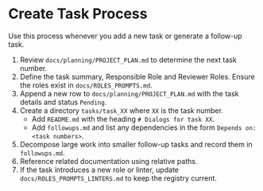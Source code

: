 # Create Task Process

Use this process whenever you add a new task or generate a follow-up task.

1. Review `docs/planning/PROJECT_PLAN.md` to determine the next task number.
2. Define the task summary, Responsible Role and Reviewer Roles. Ensure the
   roles exist in `docs/ROLES_PROMPTS.md`.
3. Append a new row to `docs/planning/PROJECT_PLAN.md` with the task details and
   status `Pending`.
4. Create a directory `tasks/task_XX` where `XX` is the task number.
   - Add `README.md` with the heading `# Dialogs for task XX`.
   - Add `followups.md` and list any dependencies in the form
     `Depends on: <task numbers>`.
5. Decompose large work into smaller follow-up tasks and record them in
   `followups.md`.
6. Reference related documentation using relative paths.
7. If the task introduces a new role or linter, update
   `docs/ROLES_PROMPTS_LINTERS.md` to keep the registry current.

